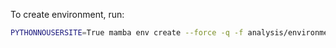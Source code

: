 To create environment, run:
```bash
PYTHONNOUSERSITE=True mamba env create --force -q -f analysis/environment.yaml
```